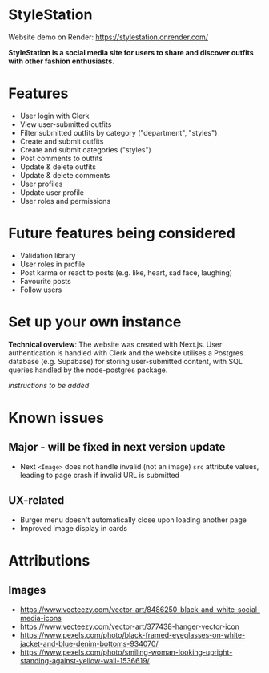 # StyleStation

Website demo on Render: https://stylestation.onrender.com/

**StyleStation is a social media site for users to share and discover outfits with other fashion enthusiasts.**


# Features
- User login with Clerk
- View user-submitted outfits
- Filter submitted outfits by category ("department", "styles")
- Create and submit outfits
- Create and submit categories ("styles")
- Post comments to outfits
- Update & delete outfits
- Update & delete comments
- User profiles
- Update user profile
- User roles and permissions


# Future features being considered
- Validation library
- User roles in profile
- Post karma or react to posts (e.g. like, heart, sad face, laughing)
- Favourite posts
- Follow users




# Set up your own instance
**Technical overview**: The website was created with Next.js. User authentication is handled with Clerk and the website utilises a Postgres database (e.g. Supabase) for storing user-submitted content, with SQL queries handled by the node-postgres package.


*instructions to be added*



# Known issues
## Major - will be fixed in next version update
- Next `<Image>` does not handle invalid (not an image) `src` attribute values, leading to page crash if invalid URL is submitted


## UX-related
- Burger menu doesn't automatically close upon loading another page
- Improved image display in cards



# Attributions
## Images
- https://www.vecteezy.com/vector-art/8486250-black-and-white-social-media-icons
- https://www.vecteezy.com/vector-art/377438-hanger-vector-icon
- https://www.pexels.com/photo/black-framed-eyeglasses-on-white-jacket-and-blue-denim-bottoms-934070/
- https://www.pexels.com/photo/smiling-woman-looking-upright-standing-against-yellow-wall-1536619/